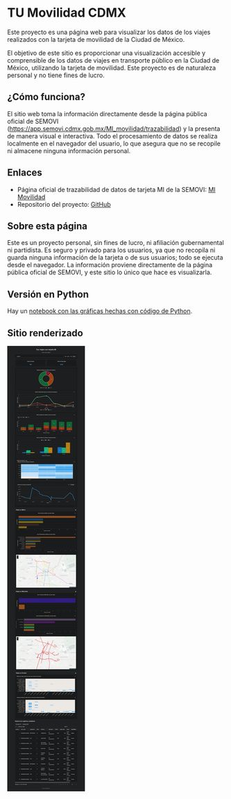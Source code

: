 # TU Movilidad CDMX

Este proyecto es una página web para visualizar los datos de los viajes realizados con la tarjeta de movilidad de la Ciudad de México.

El objetivo de este sitio es proporcionar una visualización accesible y comprensible de los datos de viajes en transporte público en la Ciudad de México, utilizando la tarjeta de movilidad. Este proyecto es de naturaleza personal y no tiene fines de lucro.

## ¿Cómo funciona?

El sitio web toma la información directamente desde la página pública oficial de SEMOVI (https://app.semovi.cdmx.gob.mx/MI_movilidad/trazabilidad) y la presenta de manera visual e interactiva. Todo el procesamiento de datos se realiza localmente en el navegador del usuario, lo que asegura que no se recopile ni almacene ninguna información personal.

## Enlaces

- Página oficial de trazabilidad de datos de tarjeta MI de la SEMOVI: [MI Movilidad](https://app.semovi.cdmx.gob.mx/MI_movilidad/trazabilidad)
- Repositorio del proyecto: [GitHub](https://github.com/jjsantos01/mi-movilidad/tree/master)

## Sobre esta página

Este es un proyecto personal, sin fines de lucro, ni afiliación gubernamental ni partidista. Es seguro y privado para los usuarios, ya que no recopila ni guarda ninguna información de la tarjeta o de sus usuarios; todo se ejecuta desde el navegador. La información proviene directamente de la página pública oficial de SEMOVI, y este sitio lo único que hace es visualizarla.

## Versión en Python
Hay un [notebook con las gráficas hechas con código de Python](/mi-movilidad.ipynb).

## Sitio renderizado
![](/images/tus-viajes-mi.png)
